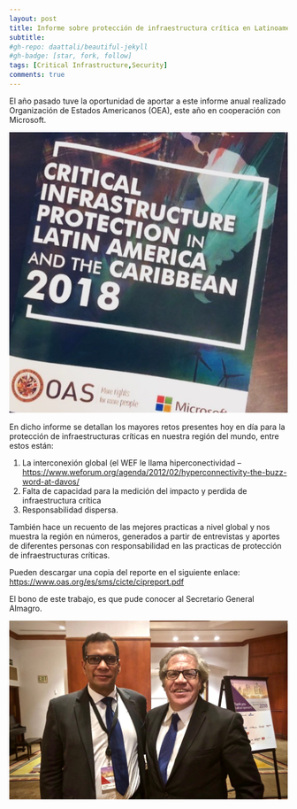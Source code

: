 ```yaml
---
layout: post
title: Informe sobre protección de infraestructura crítica en Latinoamérica y el Caribe 2018
subtitle: 
#gh-repo: daattali/beautiful-jekyll
#gh-badge: [star, fork, follow]
tags: [Critical Infrastructure,Security]
comments: true
---
```


El año pasado tuve la oportunidad de aportar a este informe anual realizado Organización de Estados Americanos (OEA), este año en cooperación con Microsoft.

![Report](../assets/img/screen-shot-2018-04-19-at-11-14-45-am.png)

En dicho informe se detallan los mayores retos presentes hoy en día para la protección de infraestructuras críticas en nuestra región del mundo, entre estos están:

1. La interconexión global (el WEF le llama hiperconectividad – https://www.weforum.org/agenda/2012/02/hyperconnectivity-the-buzz-word-at-davos/
2. Falta de capacidad para la medición del impacto y perdida de infraestructura crítica
3. Responsabilidad dispersa.

También hace un recuento de las mejores practicas a nivel global y nos muestra la región en números, generados a partir de entrevistas y aportes de diferentes personas con responsabilidad en las practicas de protección de infraestructuras críticas.

Pueden descargar una copia del reporte en el siguiente enlace: https://www.oas.org/es/sms/cicte/cipreport.pdf

El bono de este trabajo, es que pude conocer al Secretario General Almagro.

![Almagro](../assets/img/a7214a57-09e3-41c9-ab6e-7db128eb2027-1.jpg)
